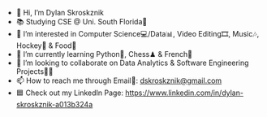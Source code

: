 - 👋 Hi, I’m Dylan Skroskznik 
- 📚 Studying CSE @ Uni. South Florida🐂
- 👀 I’m interested in Computer Science💻/Data📊, Video Editing🎞, Music🎶, Hockey🏒 & Food🥩
- 🌱 I’m currently learning Python🐍, Chess♟ & French🥖 
- 💞️ I’m looking to collaborate on Data Analytics & Software Engineering Projects👨‍💻
- 📫 How to reach me through Email📧: dskroskznik@gmail.com 
- 🟦 Check out my LinkedIn Page: https://www.linkedin.com/in/dylan-skroskznik-a013b324a
<!---
dskroskznik/dskroskznik is a ✨ special ✨ repository because its `README.md` (this file) appears on your GitHub profile.
You can click the Preview link to take a look at your changes.
--->
